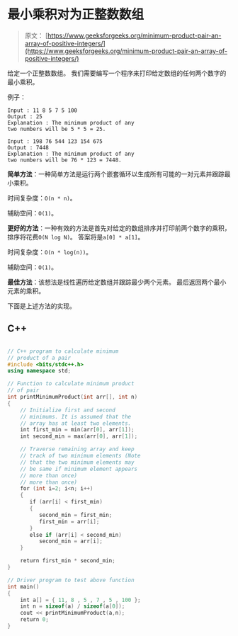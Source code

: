 # 最小乘积对为正整数数组

> 原文： [https://www.geeksforgeeks.org/minimum-product-pair-an-array-of-positive-integers/](https://www.geeksforgeeks.org/minimum-product-pair-an-array-of-positive-integers/)

给定一个正整数数组。 我们需要编写一个程序来打印给定数组的任何两个数字的最小乘积。

例子：

```
Input : 11 8 5 7 5 100
Output : 25 
Explanation : The minimum product of any 
two numbers will be 5 * 5 = 25.

Input : 198 76 544 123 154 675 
Output : 7448
Explanation : The minimum product of any 
two numbers will be 76 * 123 = 7448.

```



**简单方法**：一种简单方法是运行两个嵌套循环以生成所有可能的一对元素并跟踪最小乘积。

时间复杂度：`O(n * n)`。

辅助空间：`O(1)`。

**更好的方法**：一种有效的方法是首先对给定的数组排序并打印前两个数字的乘积，排序将花费`O(N log N)`。 答案将是`a[0] * a[1]`。

时间复杂度：`O(n * log(n))`。

辅助空间：`O(1)`。

**最佳方法**：该想法是线性遍历给定数组并跟踪最少两个元素。 最后返回两个最小元素的乘积。

下面是上述方法的实现。

## C++ 

```cpp

// C++ program to calculate minimum 
// product of a pair 
#include <bits/stdc++.h> 
using namespace std; 

// Function to calculate minimum product 
// of pair 
int printMinimumProduct(int arr[], int n) 
{ 
    // Initialize first and second 
    // minimums. It is assumed that the 
    // array has at least two elements. 
    int first_min = min(arr[0], arr[1]); 
    int second_min = max(arr[0], arr[1]); 

    // Traverse remaining array and keep 
    // track of two minimum elements (Note 
    // that the two minimum elements may 
    // be same if minimum element appears 
    // more than once) 
    // more than once) 
    for (int i=2; i<n; i++) 
    { 
       if (arr[i] < first_min) 
       { 
          second_min = first_min; 
          first_min = arr[i]; 
       } 
       else if (arr[i] < second_min) 
          second_min = arr[i]; 
    } 

    return first_min * second_min; 
} 

// Driver program to test above function 
int main() 
{ 
    int a[] = { 11, 8 , 5 , 7 , 5 , 100 }; 
    int n = sizeof(a) / sizeof(a[0]); 
    cout << printMinimumProduct(a,n); 
    return 0; 
} 

```